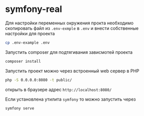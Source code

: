# symfony-real

Для настройки переменных окружения прокта необходимо скопировать файл из `.env-exmple` в `.env` и внести собственные настройки для проекта
```bash
cp .env-example .env
```
Запустить composer для подтягивания зависмотей проекта
```bash
composer install
```
Запустить проект можно через встроенный web сервер в PHP
```bash
php -S 0.0.0.0:8080 -t public/
```
открыть в браузере адрес `http://localhost:8080/`
 
Если установлена утилита `symfony` то можно запустить через
```bash
symfony serve
```

